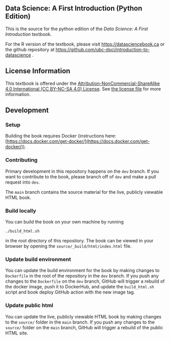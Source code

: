 ## Data Science: A First Introduction (Python Edition)
This is the source for the python edition of the *Data Science: A First Introduction* textbook.

For the R version of the textbook, please visit https://datasciencebook.ca or the github repository
at https://github.com/ubc-dsci/introduction-to-datascience .

## License Information

This textbook is offered under 
the [Attribution-NonCommercial-ShareAlike 4.0 International (CC BY-NC-SA 4.0) License](https://creativecommons.org/licenses/by-nc-sa/4.0/).
See [the license file](LICENSE.md) for more information. 

## Development

### Setup

Building the book requires Docker (instructions here: [https://docs.docker.com/get-docker/](https://docs.docker.com/get-docker/)).

### Contributing 
Primary development in this repository happens on the `dev` branch. If you want to contribute to the book,
please branch off of `dev` and make a pull request into `dev`.

The `main` branch contains the source material for the live, publicly viewable HTML book.

### Build locally

You can build the book on your own machine by running
```
./build_html.sh
```
in the root directory of this repository. The book can be viewed in your browser by opening the `source/_build/html/index.html` file.

### Update build environment

You can update the build environment for the book by making changes to `Dockerfile` in the root of the repository in the `dev` branch.
If you push any changes to the `Dockerfile` on the `dev` branch, GitHub will trigger a rebuild of the docker image,
push it to DockerHub, and update the `build_html.sh` script and book deploy GitHub action with the new image tag.

### Update public html

You can update the live, publicly viewable HTML book by making changes to the `source/` folder in the `main` branch.
If you push any changes to the `source/` folder on the `main` branch, GitHub will trigger a rebuild of the public HTML site.

 

